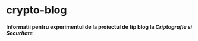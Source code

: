 # crypto-blog

#### Informatii pentru experimentul de la proiectul de tip blog la *Criptografie si Securitate*